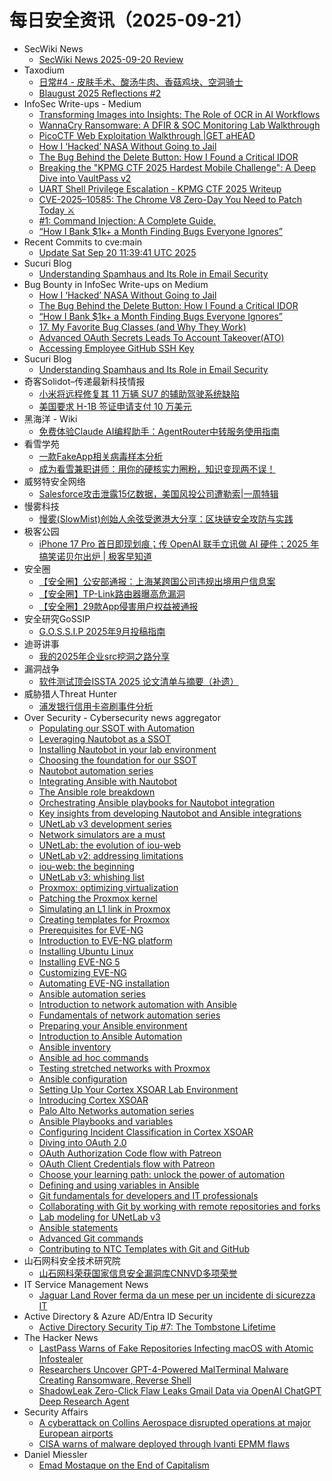 # 每日安全资讯（2025-09-21）

- SecWiki News
  - [SecWiki News 2025-09-20 Review](http://www.sec-wiki.com/?2025-09-20)
- Taxodium
  - [日常#4 - 皮肤手术、酸汤牛肉、香菇鸡块、空洞骑士](https://taxodium.ink/nichijou-4.html)
  - [Blaugust 2025 Reflections #2](https://taxodium.ink/blaugust-2025-reflections-2.html)
- InfoSec Write-ups - Medium
  - [Transforming Images into Insights: The Role of OCR in AI Workflows](https://infosecwriteups.com/transforming-images-into-insights-the-role-of-ocr-in-ai-workflows-6a7656ee5caf?source=rss----7b722bfd1b8d---4)
  - [WannaCry Ransomware: A DFIR & SOC Monitoring Lab Walkthrough](https://infosecwriteups.com/wannacry-ransomware-a-dfir-soc-monitoring-lab-walkthrough-9001f61a71e9?source=rss----7b722bfd1b8d---4)
  - [PicoCTF Web Exploitation Walkthrough |GET aHEAD](https://infosecwriteups.com/picoctf-web-exploitation-walkthrough-get-ahead-618bd6b383fb?source=rss----7b722bfd1b8d---4)
  - [How I ‘Hacked’ NASA Without Going to Jail](https://infosecwriteups.com/how-did-i-hacked-nasa-without-go-to-the-jail-4bf0eebc934b?source=rss----7b722bfd1b8d---4)
  - [The Bug Behind the Delete Button: How I Found a Critical IDOR](https://infosecwriteups.com/the-bug-behind-the-delete-button-how-i-found-a-critical-idor-2ea938226f7b?source=rss----7b722bfd1b8d---4)
  - [Breaking the "KPMG CTF 2025 Hardest Mobile Challenge": A Deep Dive into VaultPass v2](https://infosecwriteups.com/breaking-the-kpmg-ctf-2025-hardest-mobile-challenge-a-deep-dive-into-vaultpass-v2-94bb61f409fb?source=rss----7b722bfd1b8d---4)
  - [UART Shell Privilege Escalation - KPMG CTF 2025 Writeup](https://infosecwriteups.com/uart-shell-privilege-escalation-kpmg-ctf-2025-writeup-8ce322de8d63?source=rss----7b722bfd1b8d---4)
  - [CVE-2025–10585: The Chrome V8 Zero-Day You Need to Patch Today ⚔️️](https://infosecwriteups.com/cve-2025-10585-the-chrome-v8-zero-day-you-need-to-patch-today-%EF%B8%8F-%EF%B8%8F-8168aa7f79cd?source=rss----7b722bfd1b8d---4)
  - [#1: Command Injection: A Complete Guide.](https://infosecwriteups.com/1-command-injection-a-complete-guide-a09bf5fcbf89?source=rss----7b722bfd1b8d---4)
  - [“How I Bank $1k+ a Month Finding Bugs Everyone Ignores”](https://infosecwriteups.com/how-i-bank-1k-a-month-finding-bugs-everyone-ignores-499a6d2cd1cb?source=rss----7b722bfd1b8d---4)
- Recent Commits to cve:main
  - [Update Sat Sep 20 11:39:41 UTC 2025](https://github.com/trickest/cve/commit/80b563193999053e2c121095ecd4280843f86852)
- Sucuri Blog
  - [Understanding Spamhaus and Its Role in Email Security](https://blog.sucuri.net/2025/09/understanding-spamhaus-and-its-role-in-email-security.html)
- Bug Bounty in InfoSec Write-ups on Medium
  - [How I ‘Hacked’ NASA Without Going to Jail](https://infosecwriteups.com/how-did-i-hacked-nasa-without-go-to-the-jail-4bf0eebc934b?source=rss----7b722bfd1b8d--bug_bounty)
  - [The Bug Behind the Delete Button: How I Found a Critical IDOR](https://infosecwriteups.com/the-bug-behind-the-delete-button-how-i-found-a-critical-idor-2ea938226f7b?source=rss----7b722bfd1b8d--bug_bounty)
  - [“How I Bank $1k+ a Month Finding Bugs Everyone Ignores”](https://infosecwriteups.com/how-i-bank-1k-a-month-finding-bugs-everyone-ignores-499a6d2cd1cb?source=rss----7b722bfd1b8d--bug_bounty)
  - [17. My Favorite Bug Classes (and Why They Work)](https://infosecwriteups.com/17-my-favorite-bug-classes-and-why-they-work-b67a03ab8c43?source=rss----7b722bfd1b8d--bug_bounty)
  - [Advanced OAuth Secrets Leads To Account Takeover(ATO)](https://infosecwriteups.com/advanced-oauth-secrets-leads-to-account-takeover-ato-42ff288a7763?source=rss----7b722bfd1b8d--bug_bounty)
  - [Accessing Employee GitHub SSH Key](https://infosecwriteups.com/accessing-employee-github-ssh-key-4e125faba413?source=rss----7b722bfd1b8d--bug_bounty)
- Sucuri Blog
  - [Understanding Spamhaus and Its Role in Email Security](https://blog.sucuri.net/2025/09/understanding-spamhaus-and-its-role-in-email-security.html)
- 奇客Solidot–传递最新科技情报
  - [小米将远程修复其 11 万辆 SU7 的辅助驾驶系统缺陷](https://www.solidot.org/story?sid=82370)
  - [美国要求 H-1B 签证申请支付 10 万美元](https://www.solidot.org/story?sid=82369)
- 黑海洋 - Wiki
  - [免费体验Claude AI编程助手：AgentRouter中转服务使用指南](https://blog.upx8.com/4859)
- 看雪学苑
  - [一款FakeApp相关病毒样本分析](https://mp.weixin.qq.com/s?__biz=MjM5NTc2MDYxMw==&mid=2458600282&idx=1&sn=cfce52a9a9a33444373394a15d3a278a)
  - [成为看雪兼职讲师：用你的硬核实力圈粉，知识变现两不误！](https://mp.weixin.qq.com/s?__biz=MjM5NTc2MDYxMw==&mid=2458600282&idx=2&sn=305f8062590ba0478b0a85219332cd89)
- 威努特安全网络
  - [Salesforce攻击泄露15亿数据，美国风投公司遭勒索|一周特辑](https://mp.weixin.qq.com/s?__biz=MzAwNTgyODU3NQ==&mid=2651135916&idx=1&sn=b5aa8cdac83fe2e42ec3475ca2e8a0bf)
- 慢雾科技
  - [慢雾(SlowMist)创始人余弦受邀港大分享：区块链安全攻防与实践](https://mp.weixin.qq.com/s?__biz=MzU4ODQ3NTM2OA==&mid=2247503359&idx=1&sn=25d9422f14485ed760389c21de28145c)
- 极客公园
  - [iPhone 17 Pro 首日即现划痕；传 OpenAI 联手立讯做 AI 硬件；2025 年搞笑诺贝尔出炉 | 极客早知道](https://mp.weixin.qq.com/s?__biz=MTMwNDMwODQ0MQ==&mid=2653086893&idx=1&sn=09ad85d66d2bb5eab5d3b9c8a3132b27)
- 安全圈
  - [【安全圈】公安部通报：上海某跨国公司违规出境用户信息案](https://mp.weixin.qq.com/s?__biz=MzIzMzE4NDU1OQ==&mid=2652071806&idx=1&sn=44e4eaeac61fec01d5314cf50fda52c4)
  - [【安全圈】TP-Link路由器曝高危漏洞](https://mp.weixin.qq.com/s?__biz=MzIzMzE4NDU1OQ==&mid=2652071806&idx=2&sn=9da9a6fe06fc31226c5251aa5084ecce)
  - [【安全圈】29款App侵害用户权益被通报](https://mp.weixin.qq.com/s?__biz=MzIzMzE4NDU1OQ==&mid=2652071806&idx=3&sn=102d52624af84b801a83d19c30c81f98)
- 安全研究GoSSIP
  - [G.O.S.S.I.P 2025年9月投稿指南](https://mp.weixin.qq.com/s?__biz=Mzg5ODUxMzg0Ng==&mid=2247500743&idx=1&sn=5c7fdaadf93c984a9c4cc75e6f4243cb)
- 迪哥讲事
  - [我的2025年企业src挖洞之路分享](https://mp.weixin.qq.com/s?__biz=MzIzMTIzNTM0MA==&mid=2247498212&idx=1&sn=77aa77a29889354c9b1a805ff48ef66f)
- 漏洞战争
  - [软件测试顶会ISSTA 2025 论文清单与摘要（补遗）](https://mp.weixin.qq.com/s?__biz=MzU0MzgzNTU0Mw==&mid=2247486003&idx=1&sn=82d1280ff69952f09d94eb5f9ff2d59a)
- 威胁猎人Threat Hunter
  - [浦发银行信用卡盗刷事件分析](https://mp.weixin.qq.com/s?__biz=MzI3NDY3NDUxNg==&mid=2247501631&idx=1&sn=f29acd519eda72bf23a30b3850265df2)
- Over Security - Cybersecurity news aggregator
  - [Populating our SSOT with Automation](https://www.adainese.it/blog/2024/07/10/populating-our-ssot-with-automation/)
  - [Leveraging Nautobot as a SSOT](https://www.adainese.it/blog/2024/07/10/leveraging-nautobot-as-a-ssot/)
  - [Installing Nautobot in your lab environment](https://www.adainese.it/blog/2024/07/10/installing-nautobot-in-your-lab-environment/)
  - [Choosing the foundation for our SSOT](https://www.adainese.it/blog/2024/07/10/choosing-the-foundation-for-our-ssot/)
  - [Nautobot automation series](https://www.adainese.it/blog/2024/07/11/nautobot-automation-series/)
  - [Integrating Ansible with Nautobot](https://www.adainese.it/blog/2024/07/11/integrating-ansible-with-nautobot/)
  - [The Ansible role breakdown](https://www.adainese.it/blog/2024/07/12/the-ansible-role-breakdown/)
  - [Orchestrating Ansible playbooks for Nautobot integration](https://www.adainese.it/blog/2024/07/12/orchestrating-ansible-playbooks-for-nautobot-integration/)
  - [Key insights from developing Nautobot and Ansible integrations](https://www.adainese.it/blog/2024/07/12/key-insights-from-developing-nautobot-and-ansible-integrations/)
  - [UNetLab v3 development series](https://www.adainese.it/blog/2024/07/20/unetlab-v3-development-series/)
  - [Network simulators are a must](https://www.adainese.it/blog/2024/07/20/network-simulators-are-a-must/)
  - [UNetLab: the evolution of iou-web](https://www.adainese.it/blog/2024/07/22/unetlab-the-evolution-of-iou-web/)
  - [UNetLab v2: addressing limitations](https://www.adainese.it/blog/2024/07/22/unetlab-v2-addressing-limitations/)
  - [iou-web: the beginning](https://www.adainese.it/blog/2024/07/22/iou-web-the-beginning/)
  - [UNetLab v3: whishing list](https://www.adainese.it/blog/2024/07/23/unetlab-v3-whishing-list/)
  - [Proxmox: optimizing virtualization](https://www.adainese.it/blog/2024/07/24/proxmox-optimizing-virtualization/)
  - [Patching the Proxmox kernel](https://www.adainese.it/blog/2024/07/25/patching-the-proxmox-kernel/)
  - [Simulating an L1 link in Proxmox](https://www.adainese.it/blog/2024/07/26/simulating-an-l1-link-in-proxmox/)
  - [Creating templates for Proxmox](https://www.adainese.it/blog/2024/07/26/creating-templates-for-proxmox/)
  - [Prerequisites for EVE-NG](https://www.adainese.it/blog/2024/07/27/prerequisites-for-eve-ng/)
  - [Introduction to EVE-NG platform](https://www.adainese.it/blog/2024/07/27/introduction-to-eve-ng-platform/)
  - [Installing Ubuntu Linux](https://www.adainese.it/blog/2024/07/27/installing-ubuntu-linux/)
  - [Installing EVE-NG 5](https://www.adainese.it/blog/2024/07/27/installing-eve-ng-5/)
  - [Customizing EVE-NG](https://www.adainese.it/blog/2024/07/27/customizing-eve-ng/)
  - [Automating EVE-NG installation](https://www.adainese.it/blog/2024/07/27/automating-eve-ng-installation/)
  - [Ansible automation series](https://www.adainese.it/blog/2024/07/27/ansible-automation-series/)
  - [Introduction to network automation with Ansible](https://www.adainese.it/blog/2024/07/28/introduction-to-network-automation-with-ansible/)
  - [Fundamentals of network automation series](https://www.adainese.it/blog/2024/07/29/fundamentals-of-network-automation-series/)
  - [Preparing your Ansible environment](https://www.adainese.it/blog/2024/07/31/preparing-your-ansible-environment/)
  - [Introduction to Ansible Automation](https://www.adainese.it/blog/2024/08/01/introduction-to-ansible-automation/)
  - [Ansible inventory](https://www.adainese.it/blog/2024/08/02/ansible-inventory/)
  - [Ansible ad hoc commands](https://www.adainese.it/blog/2024/08/03/ansible-ad-hoc-commands/)
  - [Testing stretched networks with Proxmox](https://www.adainese.it/blog/2024/08/04/testing-stretched-networks-with-proxmox/)
  - [Ansible configuration](https://www.adainese.it/blog/2024/08/05/ansible-configuration/)
  - [Setting Up Your Cortex XSOAR Lab Environment](https://www.adainese.it/blog/2024/08/12/setting-up-your-cortex-xsoar-lab-environment/)
  - [Introducing Cortex XSOAR](https://www.adainese.it/blog/2024/08/12/introducing-cortex-xsoar/)
  - [Palo Alto Networks automation series](https://www.adainese.it/blog/2024/08/13/palo-alto-networks-automation-series/)
  - [Ansible Playbooks and variables](https://www.adainese.it/blog/2024/08/15/ansible-playbooks-and-variables/)
  - [Configuring Incident Classification in Cortex XSOAR](https://www.adainese.it/blog/2024/08/19/configuring-incident-classification-in-cortex-xsoar/)
  - [Diving into OAuth 2.0](https://www.adainese.it/blog/2024/08/21/diving-into-oauth-2.0/)
  - [OAuth Authorization Code flow with Patreon](https://www.adainese.it/blog/2024/08/24/oauth-authorization-code-flow-with-patreon/)
  - [OAuth Client Credentials flow with Patreon](https://www.adainese.it/blog/2024/08/26/oauth-client-credentials-flow-with-patreon/)
  - [Choose your learning path: unlock the power of automation](https://www.adainese.it/blog/2024/08/29/choose-your-learning-path-unlock-the-power-of-automation/)
  - [Defining and using variables in Ansible](https://www.adainese.it/blog/2024/09/01/defining-and-using-variables-in-ansible/)
  - [Git fundamentals for developers and IT professionals](https://www.adainese.it/blog/2024/09/06/git-fundamentals-for-developers-and-it-professionals/)
  - [Collaborating with Git by working with remote repositories and forks](https://www.adainese.it/blog/2024/09/10/collaborating-with-git-by-working-with-remote-repositories-and-forks/)
  - [Lab modeling for UNetLab v3](https://www.adainese.it/blog/2024/09/13/lab-modeling-for-unetlab-v3/)
  - [Ansible statements](https://www.adainese.it/blog/2024/09/16/ansible-statements/)
  - [Advanced Git commands](https://www.adainese.it/blog/2024/09/19/advanced-git-commands/)
  - [Contributing to NTC Templates with Git and GitHub](https://www.adainese.it/blog/2024/09/25/contributing-to-ntc-templates-with-git-and-github/)
- 山石网科安全技术研究院
  - [山石网科荣获国家信息安全漏洞库CNNVD多项荣誉](https://mp.weixin.qq.com/s?__biz=MzUzMDUxNTE1Mw==&mid=2247512732&idx=1&sn=fd414bbf394b51f4141e4313ba18fb28)
- IT Service Management News
  - [Jaguar Land Rover ferma da un mese per un incidente di sicurezza IT](http://blog.cesaregallotti.it/2025/09/jaguar-land-rover-ferma-da-un-mese-per.html)
- Active Directory & Azure AD/Entra ID Security
  - [Active Directory Security Tip #7: The Tombstone Lifetime](https://adsecurity.org/?p=4600)
- The Hacker News
  - [LastPass Warns of Fake Repositories Infecting macOS with Atomic Infostealer](https://thehackernews.com/2025/09/lastpass-warns-of-fake-repositories.html)
  - [Researchers Uncover GPT-4-Powered MalTerminal Malware Creating Ransomware, Reverse Shell](https://thehackernews.com/2025/09/researchers-uncover-gpt-4-powered.html)
  - [ShadowLeak Zero-Click Flaw Leaks Gmail Data via OpenAI ChatGPT Deep Research Agent](https://thehackernews.com/2025/09/shadowleak-zero-click-flaw-leaks-gmail.html)
- Security Affairs
  - [A cyberattack on Collins Aerospace disrupted operations at major European airports](https://securityaffairs.com/182363/hacking/a-cyberattack-on-collins-aerospace-disrupted-operations-at-major-european-airports.html)
  - [CISA warns of malware deployed through Ivanti EPMM flaws](https://securityaffairs.com/182350/malware/cisa-warns-of-malware-deployed-through-ivanti-epmm-flaws.html)
- Daniel Miessler
  - [Emad Mostaque on the End of Capitalism](https://danielmiessler.com/blog/emad-mostaque-on-the-end-of-capitalism?utm_source=rss&utm_medium=feed&utm_campaign=website)
